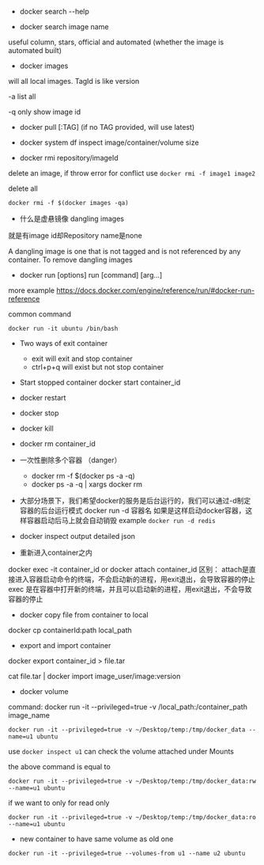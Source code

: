 * docker search --help

* docker search image name

useful column, stars, official and automated (whether the image is automated built)

* docker images 

will all local images. TagId is like version

-a list all

-q only show image id

* docker pull [:TAG] (if no TAG provided, will use latest)

* docker system df inspect image/container/volume size

* docker rmi repository/imageId

delete an image, if throw error for conflict use `docker rmi -f image1 image2`

delete all 

`docker rmi -f $(docker images -qa)`

* 什么是虚悬镜像 dangling images

就是有image id却Repository name是none

A dangling image is one that is not tagged and is not referenced by any container. To remove dangling images

* docker run [options] run [command] [arg...] 

more example https://docs.docker.com/engine/reference/run/#docker-run-reference

common command

`docker run -it ubuntu /bin/bash`

* Two ways of exit container
  * exit will exit and stop container
  * ctrl+p+q will exist but not stop container
  
* Start stopped container
  docker start container_id
  
* docker restart

* docker stop

* docker kill

* docker rm container_id

* 一次性删除多个容器 （danger）
  * docker rm -f $(docker ps -a -q)
  * docker ps -a -q | xargs docker rm
  
* 大部分场景下，我们希望docker的服务是后台运行的，我们可以通过-d制定容器的后台运行模式
  docker run -d 容器名
  如果是这样启动docker容器，这样容器启动后马上就会自动销毁 
  example `docker run -d redis`
  
* docker inspect output detailed json

* 重新进入container之内

docker exec -it container_id
or 
docker attach container_id
区别： attach是直接进入容器启动命令的终端，不会启动新的进程，用exit退出，会导致容器的停止
exec 是在容器中打开新的终端，并且可以启动新的进程，用exit退出，不会导致容器的停止

* docker copy file from container to local

docker cp containerId:path local_path

* export and import container

docker export container_id > file.tar

cat file.tar | docker import image_user/image:version

* docker volume 

command: docker run -it --privileged=true -v /local_path:/container_path image_name

`docker run -it --privileged=true -v ~/Desktop/temp:/tmp/docker_data --name=u1 ubuntu`

use `docker inspect u1` can check the volume attached under Mounts

the above command is equal to 

`docker run -it --privileged=true -v ~/Desktop/temp:/tmp/docker_data:rw --name=u1 ubuntu`

if we want to only for read only

`docker run -it --privileged=true -v ~/Desktop/temp:/tmp/docker_data:ro --name=u1 ubuntu`

* new container to have same volume as old one

`docker run -it --privileged=true --volumes-from u1 --name u2 ubuntu`